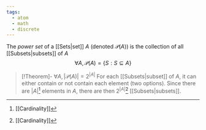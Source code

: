 ```yaml
---
tags:
  - atom
  - math
  - discrete
---
```

The *power set* of a [[Sets|set]] $A$ (denoted $\mathcal{P}(A)$) is the collection of all [[Subsets|subsets]] of $A$
$$ \forall A, \mathcal{P}(A) = \left\{ S : S \subseteq A \right\} $$
> [!Theorem]- $\forall A, |\mathcal{P}(A)| = 2^{|A|}$
> For each [[Subsets|subset]] of $A$, it can either contain or not contain each element (two options). Since there are $|A|$[^1] elements in $A$, there are then $2^{|A|}$[^1] [[Subsets|subsets]].

[^1]: [[Cardinality]]